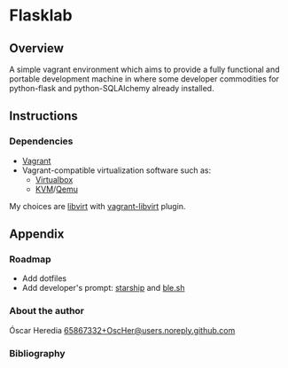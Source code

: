 # Flasklab 

## Overview
A simple vagrant environment which aims to provide a fully functional and
portable development machine in where some developer commodities for
python-flask and python-SQLAlchemy already installed.

## Instructions
### Dependencies
* [Vagrant]()
* Vagrant-compatible virtualization software such as:
    * [Virtualbox]()
    * [KVM](https://linux-kvm.org/page/Main_Page)/[Qemu](https://www.qemu.org/)

My choices are [libvirt](https://www.vagrantup.com/) with [vagrant-libvirt](https://github.com/vagrant-libvirt/vagrant-libvirt) plugin.


## Appendix

### Roadmap
* Add dotfiles
* Add developer's prompt: [starship](https://starship.rs/) and [ble.sh](https://github.com/akinomyoga/ble.sh)

### About the author
Óscar Heredia 65867332+OscHer@users.noreply.github.com

### Bibliography


